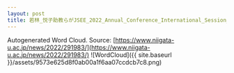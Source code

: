 ```yaml
---
layout: post
title: 若林_悦子助教らがJSEE_2022_Annual_Conference_International_Session_Awardを受賞しました
---
```

Autogenerated Word Cloud.
Source\: [https://www.niigata-u.ac.jp/news/2022/291983/](https://www.niigata-u.ac.jp/news/2022/291983/)
![WordCloud]({{ site.baseurl }}/assets/9573e625d8f0ab00a1f6aa07ccdcb7c8.png)
